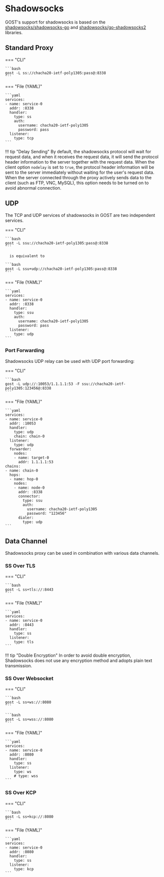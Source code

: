 # Shadowsocks

GOST's support for shadowsocks is based on the [shadowsocks/shadowsocks-go](https://github.com/shadowsocks/shadowsocks-go) and [shadowsocks/go-shadowsocks2](https://github.com/shadowsocks/go-shadowsocks2) libraries.

## Standard Proxy

=== "CLI"

    ```bash
    gost -L ss://chacha20-ietf-poly1305:pass@:8338
    ```

=== "File (YAML)"

    ```yaml
    services:
    - name: service-0
      addr: :8338
      handler:
        type: ss
        auth:
          username: chacha20-ietf-poly1305
          password: pass
      listener:
        type: tcp
    ```

!!! tip "Delay Sending"
    By default, the shadowsocks protocol will wait for request data, and when it receives the request data, it will send the protocol header information to the server together with the request data. When the client option `nodelay` is set to `true`, the protocol header information will be sent to the server immediately without waiting for the user's request data. When the server connected through the proxy actively sends data to the client (such as FTP, VNC, MySQL), this option needs to be turned on to avoid abnormal connection.

## UDP

The TCP and UDP services of shadowsocks in GOST are two independent services.

=== "CLI"

    ```bash
    gost -L ssu://chacha20-ietf-poly1305:pass@:8338
    ```

	  is equivalent to

    ```bash
    gost -L ssu+udp://chacha20-ietf-poly1305:pass@:8338
    ```

=== "File (YAML)"

    ```yaml
    services:
    - name: service-0
      addr: :8338
      handler:
        type: ssu
        auth:
          username: chacha20-ietf-poly1305
          password: pass
      listener:
        type: udp
    ```

### Port Forwarding

Shadowsocks UDP relay can be used with UDP port forwarding:

=== "CLI"

    ```bash
    gost -L udp://:10053/1.1.1.1:53 -F ssu://chacha20-ietf-poly1305:123456@:8338
    ```

=== "File (YAML)"

    ```yaml
    services:
    - name: service-0
      addr: :10053
      handler:
        type: udp
        chain: chain-0
      listener:
        type: udp
      forwarder:
        nodes:
        - name: target-0
          addr: 1.1.1.1:53
    chains:
    - name: chain-0
      hops:
      - name: hop-0
        nodes:
        - name: node-0
          addr: :8338
          connector:
            type: ssu
            auth:
              username: chacha20-ietf-poly1305
              password: "123456"
          dialer:
            type: udp
    ```

## Data Channel

Shadowsocks proxy can be used in combination with various data channels.

### SS Over TLS

=== "CLI"

    ```bash
    gost -L ss+tls://:8443
    ```

=== "File (YAML)"

    ```yaml
    services:
    - name: service-0
      addr: :8443
      handler:
        type: ss
      listener:
        type: tls
    ```

!!! tip "Double Encryption"
    In order to avoid double encryption, Shadowsocks does not use any encryption method and adopts plain text transmission.

### SS Over Websocket

=== "CLI"

    ```bash
    gost -L ss+ws://:8080
    ```

    ```bash
    gost -L ss+wss://:8080
    ```

=== "File (YAML)"

    ```yaml
    services:
    - name: service-0
      addr: :8080
      handler:
        type: ss
      listener:
        type: ws
        # type: wss
    ```

### SS Over KCP

=== "CLI"

    ```bash
    gost -L ss+kcp://:8080
    ```

=== "File (YAML)"

    ```yaml
    services:
    - name: service-0
      addr: :8080
      handler:
        type: ss
      listener:
        type: kcp
    ```